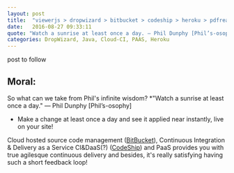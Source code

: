 ```yaml
---
layout: post
title:  "viewerjs > dropwizard > bitbucket > codeship > heroku > pdfreaderapp"
date:   2016-08-27 09:33:11
quote: "Watch a sunrise at least once a day. — Phil Dunphy [Phil’s-osophy]"
categories: DropWizard, Java, Cloud-CI, PAAS, Heroku
---
```


post to follow


## Moral:

So what can we take from Phil's infinite wisdom?
  *"Watch a sunrise at least once a day." — Phil Dunphy [Phil’s-osophy]
 - Make a change at least once a day and see it applied near instantly, live on your site! 
 
 Cloud hosted source code management ([BitBucket](https://bitbucket.org/)), Continuous Integration & Delivery as a Service CI&DaaS(?) ([CodeShip](https://codeship.com/)) and PaaS provides you with true agilesque continuous delivery and besides, it's really satisfying having such a short feedback loop!

